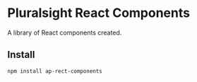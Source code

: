 # Pluralsight React Components

A library of React components created.

## Install

```
npm install ap-rect-components
```
